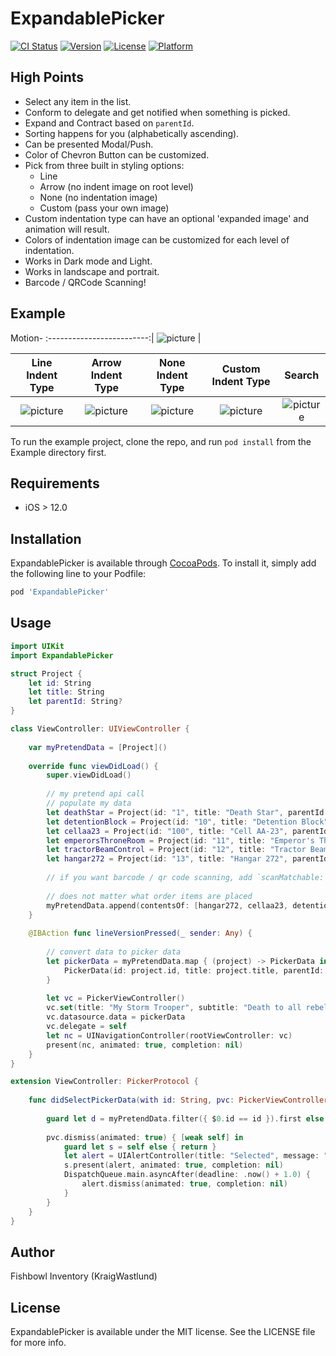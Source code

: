 # ExpandablePicker

[![CI Status](https://img.shields.io/travis/FishbowlInventory/ExpandablePicker.svg?style=flat)](https://travis-ci.org/FishbowlInventory/ExpandablePicker)
[![Version](https://img.shields.io/cocoapods/v/ExpandablePicker.svg?style=flat)](https://cocoapods.org/pods/ExpandablePicker)
[![License](https://img.shields.io/cocoapods/l/ExpandablePicker.svg?style=flat)](https://cocoapods.org/pods/ExpandablePicker)
[![Platform](https://img.shields.io/cocoapods/p/ExpandablePicker.svg?style=flat)](https://cocoapods.org/pods/ExpandablePicker)

## High Points
- Select any item in the list.
- Conform to delegate and get notified when something is picked.
- Expand and Contract based on `parentId`.
- Sorting happens for you (alphabetically ascending).
- Can be presented Modal/Push.
- Color of Chevron Button can be customized.
- Pick from three built in styling options:  
  - Line
  - Arrow (no indent image on root level)
  - None (no indentation image)
  - Custom (pass your own image)
- Custom indentation type can have an optional 'expanded image' and animation will result.
- Colors of indentation image can be customized for each level of indentation.
- Works in Dark mode and Light.
- Works in landscape and portrait.
- Barcode / QRCode Scanning!  

## Example

Motion-
:-------------------------:|
![picture](https://raw.githubusercontent.com/FishbowlInventory/ExpandablePicker/master/ReadMeResources/1.gif) |


Line Indent Type | Arrow Indent Type | None Indent Type | Custom Indent Type | Search
:-------------------------:|:-------------------------:|:-------------------------:|:-------------------------:|:-------------------------:
![picture](https://raw.githubusercontent.com/FishbowlInventory/ExpandablePicker/master/ReadMeResources/1.png)  |  ![picture](https://raw.githubusercontent.com/FishbowlInventory/ExpandablePicker/master/ReadMeResources/2.png)  |  ![picture](https://raw.githubusercontent.com/FishbowlInventory/ExpandablePicker/master/ReadMeResources/3.png)  |  ![picture](https://raw.githubusercontent.com/FishbowlInventory/ExpandablePicker/master/ReadMeResources/4.png)  |  ![picture](https://raw.githubusercontent.com/FishbowlInventory/ExpandablePicker/master/ReadMeResources/5.png) 

To run the example project, clone the repo, and run `pod install` from the Example directory first.

## Requirements
- iOS > 12.0

## Installation

ExpandablePicker is available through [CocoaPods](https://cocoapods.org). To install
it, simply add the following line to your Podfile:

```ruby
pod 'ExpandablePicker'
```

## Usage
```swift
import UIKit
import ExpandablePicker

struct Project {
    let id: String
    let title: String
    let parentId: String?
}

class ViewController: UIViewController {
    
    var myPretendData = [Project]()
    
    override func viewDidLoad() {
        super.viewDidLoad()
        
        // my pretend api call
        // populate my data
        let deathStar = Project(id: "1", title: "Death Star", parentId: nil)
        let detentionBlock = Project(id: "10", title: "Detention Block", parentId: "1")
        let cellaa23 = Project(id: "100", title: "Cell AA-23", parentId: "10")
        let emperorsThroneRoom = Project(id: "11", title: "Emperor's Throne Room", parentId: "1")
        let tractorBeamControl = Project(id: "12", title: "Tractor Beam Control", parentId: "1")
        let hangar272 = Project(id: "13", title: "Hangar 272", parentId: "1")
        
        // if you want barcode / qr code scanning, add `scanMatchable:` paramter.  (any string you pass in that array will match barcode/qrcode)
        
        // does not matter what order items are placed
        myPretendData.append(contentsOf: [hangar272, cellaa23, detentionBlock, tractorBeamControl, deathStar, emperorsThroneRoom])
    }
    
    @IBAction func lineVersionPressed(_ sender: Any) {
        
        // convert data to picker data
        let pickerData = myPretendData.map { (project) -> PickerData in
            PickerData(id: project.id, title: project.title, parentId: project.parentId)
        }
        
        let vc = PickerViewController()
        vc.set(title: "My Storm Trooper", subtitle: "Death to all rebels")
        vc.datasource.data = pickerData
        vc.delegate = self
        let nc = UINavigationController(rootViewController: vc)
        present(nc, animated: true, completion: nil)
    }
}

extension ViewController: PickerProtocol {
    
    func didSelectPickerData(with id: String, pvc: PickerViewController) {
        
        guard let d = myPretendData.filter({ $0.id == id }).first else { return }
        
        pvc.dismiss(animated: true) { [weak self] in
            guard let s = self else { return }
            let alert = UIAlertController(title: "Selected", message: "\(d.title) was selected.", preferredStyle: .alert)
            s.present(alert, animated: true, completion: nil)
            DispatchQueue.main.asyncAfter(deadline: .now() + 1.0) {
                alert.dismiss(animated: true, completion: nil)
            }
        }
    }
}
```

## Author

Fishbowl Inventory (KraigWastlund)

## License

ExpandablePicker is available under the MIT license. See the LICENSE file for more info.
